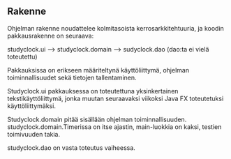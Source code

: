 ## Rakenne

Ohjelman rakenne noudattelee kolmitasoista kerrosarkkitehtuuria, ja koodin pakkausrakenne on seuraava:

studyclock.ui --> studyclock.domain --> sudyclock.dao (dao:ta ei vielä toteutettu)

Pakkauksissa on erikseen määriteltynä käyttöliittymä, ohjelman toiminnallisuudet sekä tietojen tallentaminen.

Studyclock.ui pakkauksessa on toteutettuna yksinkertainen tekstikäyttöliittymä, jonka muutan seuraavaksi viikoksi Java FX toteutetuksi
käyttöliittymäksi.

Studyclock.domain pitää sisällään ohjelman toiminnallisuuden. studyclock.domain.Timerissa on itse ajastin, main-luokkia on kaksi,
testien toimivuuden takia.

studyclock.dao on vasta toteutus vaiheessa.
